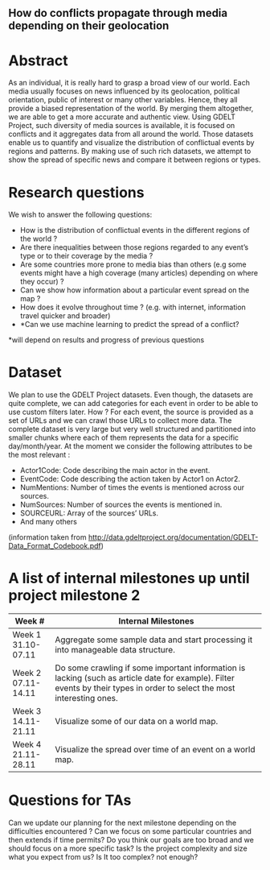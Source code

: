 ## How do conflicts propagate through media depending on their geolocation
# Abstract
As an individual, it is really hard to grasp a broad view of our world. Each media usually focuses on news influenced by its geolocation, political orientation, public of interest or many other variables. Hence, they all provide a biased representation of the world. By merging them altogether, we are able to get a more accurate and authentic view. Using GDELT Project, such diversity of media sources is available, it is focused on conflicts and it aggregates data from all around the world. Those datasets enable us to quantify and visualize the distribution of conflictual events by regions and patterns. By making use of such rich datasets, we attempt to show the spread of specific news and compare it between regions or types.
# Research questions
We wish to answer the following questions:

- How is the distribution of conflictual events in the different regions of the world ?
- Are there inequalities between those regions regarded to any event’s type or to their coverage by the media ?
- Are some countries more prone to media bias than others (e.g some events might have a high coverage (many articles) depending on where they occur) ?
- Can we show how information about a particular event spread on the map ?
- How does it evolve throughout time ? (e.g. with internet, information travel quicker and broader)
- *Can we use machine learning to predict the spread of a conflict?

*will depend on results and progress of previous questions

# Dataset
We plan to use the GDELT Project datasets.
Even though, the datasets are quite complete, we can add categories for each event in order to be able to use custom filters later. How ? For each event, the source is provided as a set of URLs and we can crawl those URLs to collect more data.
The complete dataset is very large but very well structured and partitioned into smaller chunks where each of them represents the data for a specific day/month/year. At the moment we consider the following attributes to be the most relevant :
- Actor1Code: Code describing the main actor in the event.
- EventCode: Code describing the action taken by Actor1 on Actor2.
- NumMentions: Number of times the events is mentioned across our sources.
- NumSources: Number of sources the events is mentioned in.
- SOURCEURL: Array of the sources’ URLs.
- And many others

(information taken from http://data.gdeltproject.org/documentation/GDELT-Data_Format_Codebook.pdf)
# A list of internal milestones up until project milestone 2
|Week #|Internal Milestones|
|---|---|
|Week 1<br/>31.10-07.11|Aggregate some sample data and start processing it into manageable data structure.|
|Week 2<br/>07.11-14.11|Do some crawling if some important information is lacking (such as article date for example). Filter events by their types in order to select the most interesting ones. |
|Week 3<br/>14.11-21.11|Visualize some of our data on a world map.|
|Week 4<br/>21.11-28.11|Visualize the spread over time of an event on a world map.|
# Questions for TAs
Can we update our planning for the next milestone depending on the difficulties encountered ?
Can we focus on some particular countries and then extends if time permits?
Do you think our goals are too broad and we should focus on a more specific task?
Is the project complexity and size what you expect from us? Is It too complex? not enough?

